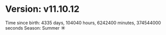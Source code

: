 # Version: v11.10.12
Time since birth: 4335 days, 104040 hours, 6242400 minutes, 374544000 seconds
Season: Summer ☀️
